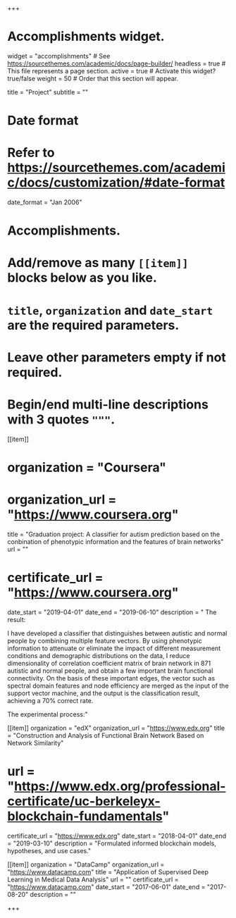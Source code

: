 +++
# Accomplishments widget.
widget = "accomplishments"  # See https://sourcethemes.com/academic/docs/page-builder/
headless = true  # This file represents a page section.
active = true  # Activate this widget? true/false
weight = 50  # Order that this section will appear.

title = "Project"
subtitle = ""

# Date format
#   Refer to https://sourcethemes.com/academic/docs/customization/#date-format
date_format = "Jan 2006"

# Accomplishments.
#   Add/remove as many `[[item]]` blocks below as you like.
#   `title`, `organization` and `date_start` are the required parameters.
#   Leave other parameters empty if not required.
#   Begin/end multi-line descriptions with 3 quotes `"""`.

[[item]]
  # organization = "Coursera"
  # organization_url = "https://www.coursera.org"
  title = "Graduation project: A classifier for autism prediction based on the conbination of phenotypic information and the features of            brain networks"
  url = ""
  # certificate_url = "https://www.coursera.org"
  date_start = "2019-04-01"
  date_end = "2019-06-10"
  description = " 
  The result:
  
I have developed a classifier that distinguishes between autistic and normal people by combining multiple feature vectors. By using phenotypic information to attenuate or eliminate the impact of different measurement conditions and demographic distributions on the data, I reduce dimensionality of correlation coefficient matrix of brain network in 871 autistic and normal people, and obtain a few important brain functional connectivity. On the basis of these important edges, the vector such as spectral domain features and node efficiency are merged as the input of the support vector machine, and the output is the 
classification result, achieving a 70% correct rate. 

The experimental process:"

[[item]]
  organization = "edX"
  organization_url = "https://www.edx.org"
  title = "Construction and Analysis of Functional Brain Network Based on Network Similarity"
  # url = "https://www.edx.org/professional-certificate/uc-berkeleyx-blockchain-fundamentals"
  certificate_url = "https://www.edx.org"
  date_start = "2018-04-01"
  date_end = "2019-03-10"
  description = "Formulated informed blockchain models, hypotheses, and use cases."
  
[[item]]
  organization = "DataCamp"
  organization_url = "https://www.datacamp.com"
  title = "Application of Supervised Deep Learning in Medical Data Analysis"
  url = ""
  certificate_url = "https://www.datacamp.com"
  date_start = "2017-06-01"
  date_end = "2017-08-20"
  description = ""

+++
